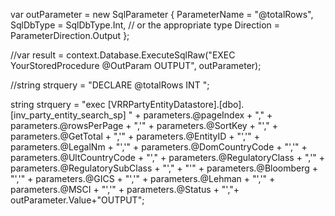    var outParameter = new SqlParameter
   {
       ParameterName = "@totalRows",
       SqlDbType = SqlDbType.Int, // or the appropriate type
       Direction = ParameterDirection.Output
   };

   //var result = context.Database.ExecuteSqlRaw("EXEC YourStoredProcedure @OutParam OUTPUT", outParameter);

   //string strquery = "DECLARE @totalRows INT ";

  string strquery =  "exec [VRRPartyEntityDatastore].[dbo].[inv_party_entity_search_sp] " + parameters.@pageIndex + "," + parameters.@rowsPerPage + ",'" + parameters.@SortKey + "'," + parameters.@GetTotal + ",'" + parameters.@EntityID + "','" +
       parameters.@LegalNm + "','" + parameters.@DomCountryCode + "','" + parameters.@UltCountryCode + "'," + parameters.@RegulatoryClass + ",'" + parameters.@RegulatorySubClass + "'," +
       "'" + parameters.@Bloomberg + "','" + parameters.@GICS + "','" + parameters.@Lehman + "','" + parameters.@MSCI + "','" + parameters.@Status + "',"+
outParameter.Value+"OUTPUT";
